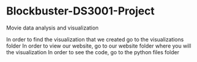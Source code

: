 # Blockbuster-DS3001-Project
Movie data analysis and visualization

In order to find the visualization that we created go to the visualizations folder
In order to view our website, go to our website folder where you will the visualization 
In order to see the code, go to the python files folder
